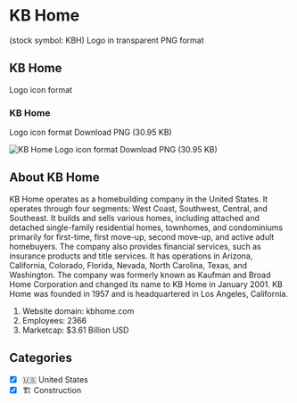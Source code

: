 # KB Home
 (stock symbol: KBH) Logo in transparent PNG format

## KB Home
 Logo icon format

### KB Home
 Logo icon format Download PNG (30.95 KB)

![KB Home
 Logo icon format Download PNG (30.95 KB)](/img/orig/KBH-b16f2401.png)

## About KB Home


KB Home operates as a homebuilding company in the United States. It operates through four segments: West Coast, Southwest, Central, and Southeast. It builds and sells various homes, including attached and detached single-family residential homes, townhomes, and condominiums primarily for first-time, first move-up, second move-up, and active adult homebuyers. The company also provides financial services, such as insurance products and title services. It has operations in Arizona, California, Colorado, Florida, Nevada, North Carolina, Texas, and Washington. The company was formerly known as Kaufman and Broad Home Corporation and changed its name to KB Home in January 2001. KB Home was founded in 1957 and is headquartered in Los Angeles, California.

1. Website domain: kbhome.com
2. Employees: 2366
3. Marketcap: $3.61 Billion USD


## Categories
- [x] 🇺🇸 United States
- [x] 🏗 Construction
